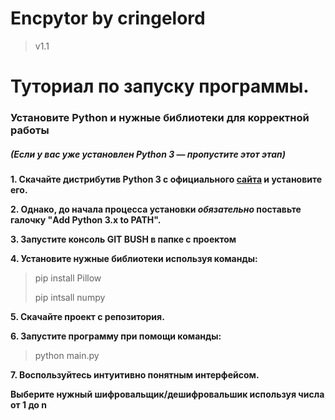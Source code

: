 
<h1 id="-2999">Encpytor by cringelord</h1>
<blockquote>
<p>v1.1</p>
</blockquote>
<h1 id="-">Туториал по запуску программы.</h1>
<h3 id="-python-"><strong>Установите Python и нужные библиотеки для корректной работы</strong></h3>
<h5 id="-python3-project-">(Если у вас уже установлен Python 3 — пропустите этот этап)</h5>
<p><strong>1. Скачайте дистрибутив Python 3 с официального <a href="https://www.python.org/downloads/">сайта</a> и установите его.</strong> 
<p><strong>2.  Однако, до начала процесса установки <em>обязательно</em> поставьте галочку "Add Python 3.x to PATH".</strong></p> 
<p><strong>3. Запустите консоль GIT BUSH в папке с проектом</strong></p>
<p><strong>4. Установите нужные библиотеки используя команды:</strong></p>
<blockquote>
<p>pip install Pillow</p>
<p>pip intsall numpy</p>
</blockquote>
<p><strong>5. Скачайте проект с репозитория.</strong>
<p><strong>6. Запустите программу при помощи команды:</strong></p>
<blockquote>
<p>python main.py</p>
</blockquote>
<p><strong>7. Воспользуйтесь интуитивно понятным интерфейсом.</strong></p>
<p><strong>Выберите нужный шифровальщик/дешифровальшик используя числа от 1 до n</strong></p>

